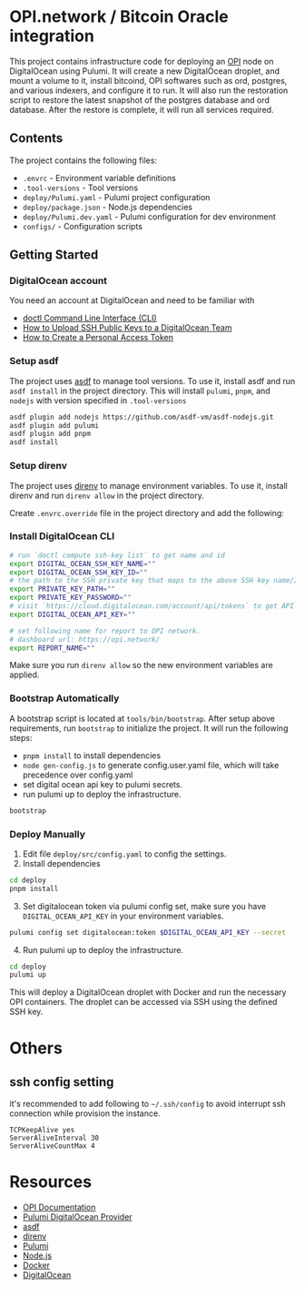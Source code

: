 # OPI.network / Bitcoin Oracle integration

This project contains infrastructure code for deploying an [OPI](https://github.com/bestinslot-xyz/OPI) node on DigitalOcean using Pulumi. It will create a new DigitalOcean droplet, and mount a volume to it, install bitcoind, OPI softwares such as ord, postgres, and various indexers, and configure it to run. It will also run the restoration script to restore the latest snapshot of the postgres database and ord database. After the restore is complete, it will run all services required.

## Contents

The project contains the following files:

- `.envrc` - Environment variable definitions
- `.tool-versions` - Tool versions
- `deploy/Pulumi.yaml` - Pulumi project configuration
- `deploy/package.json` - Node.js dependencies
- `deploy/Pulumi.dev.yaml` - Pulumi configuration for dev environment
- `configs/` - Configuration scripts

## Getting Started

### DigitalOcean account

You need an account at DigitalOcean and need to be familiar with 

- [doctl Command Line Interface (CLI)](https://docs.digitalocean.com/reference/doctl/)
- [How to Upload SSH Public Keys to a DigitalOcean Team](https://docs.digitalocean.com/products/droplets/how-to/add-ssh-keys/to-team/)
- [How to Create a Personal Access Token](https://docs.digitalocean.com/reference/api/create-personal-access-token/)

### Setup asdf

The project uses [asdf](https://asdf-vm.com/) to manage tool versions. To use it, install asdf and run `asdf install` in the project directory. This will install `pulumi`, `pnpm`, and `nodejs` with version specified in `.tool-versions`

```bash
asdf plugin add nodejs https://github.com/asdf-vm/asdf-nodejs.git
asdf plugin add pulumi
asdf plugin add pnpm  
asdf install
```

### Setup direnv

The project uses [direnv](https://direnv.net/) to manage environment variables. To use it, install direnv and run `direnv allow` in the project directory.

Create `.envrc.override` file in the project directory and add the following:

### Install DigitalOcean CLI

```bash
# run `doctl compute ssh-key list` to get name and id
export DIGITAL_OCEAN_SSH_KEY_NAME=""
export DIGITAL_OCEAN_SSH_KEY_ID=""
# the path to the SSH private key that maps to the above SSH key name/ID, such as `~/.ssh/id_rsa`
export PRIVATE_KEY_PATH=""
export PRIVATE_KEY_PASSWORD=""
# visit `https://cloud.digitalocean.com/account/api/tokens` to get API key
export DIGITAL_OCEAN_API_KEY=""

# set following name for report to OPI network.
# dashboard url: https://opi.network/
export REPORT_NAME=""
```

Make sure you run `direnv allow` so the new environment variables are applied.

### Bootstrap Automatically
A bootstrap script is located at `tools/bin/bootstrap`. After setup above requirements, run `bootstrap` to initialize the project. It will run the following steps:

- `pnpm install` to install dependencies
- `node gen-config.js` to generate config.user.yaml file, which will take precedence over config.yaml
- set digital ocean api key to pulumi secrets.
- run pulumi up to deploy the infrastructure.

```bash
bootstrap
```

### Deploy Manually

1. Edit file `deploy/src/config.yaml` to config the settings.
2. Install dependencies

```bash
cd deploy
pnpm install
```

3. Set digitalocean token via pulumi config set, make sure you have `DIGITAL_OCEAN_API_KEY` in your environment variables.

```bash
pulumi config set digitalocean:token $DIGITAL_OCEAN_API_KEY --secret
```

4. Run pulumi up to deploy the infrastructure.

```bash
cd deploy
pulumi up
```

This will deploy a DigitalOcean droplet with Docker and run the necessary OPI containers.
The droplet can be accessed via SSH using the defined SSH key.

# Others

## ssh config setting
it's recommended to add following to `~/.ssh/config` to avoid interrupt ssh connection while provision the instance.

```
TCPKeepAlive yes
ServerAliveInterval 30
ServerAliveCountMax 4
```

# Resources

- [OPI Documentation](https://github.com/bestinslot-xyz/OPI)
- [Pulumi DigitalOcean Provider](https://www.pulumi.com/docs/reference/pkg/digitalocean/)
- [asdf](https://asdf-vm.com/)
- [direnv](https://direnv.net/)
- [Pulumi](https://www.pulumi.com/)
- [Node.js](https://nodejs.org/)
- [Docker](https://www.docker.com/)
- [DigitalOcean](https://www.digitalocean.com/)
